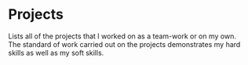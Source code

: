 # Projects  
  
  Lists all of the projects that I worked on as a team-work or on my own.  
  The standard of work carried out on the projects demonstrates my hard skills as well as my soft skills.
